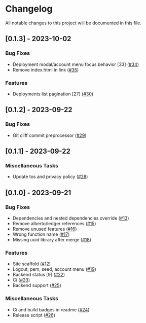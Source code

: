 # Changelog

All notable changes to this project will be documented in this file.

## [0.1.3] - 2023-10-02

### Bug Fixes

- Deployment modal/account menu focus behavior [33] ([#34](https://github.com/liftedinit/ghostcloud/issues/34))
- Remove index.html in link ([#35](https://github.com/liftedinit/ghostcloud/issues/35))

### Features

- Deployments list pagination [27] ([#30](https://github.com/liftedinit/ghostcloud/issues/30))

## [0.1.2] - 2023-09-22

### Bug Fixes

- Git cliff commit preprocessor ([#29](https://github.com/liftedinit/ghostcloud/issues/29))

## [0.1.1] - 2023-09-22

### Miscellaneous Tasks

- Update tos and privacy policy ([#28](https://github.com/liftedinit/ghostcloud/issues/28))

## [0.1.0] - 2023-09-21

### Bug Fixes

- Dependencies and nested dependencies override ([#13](https://github.com/liftedinit/ghostcloud/issues/13))
- Remove alberto/ledger references ([#15](https://github.com/liftedinit/ghostcloud/issues/15))
- Remove unused features ([#16](https://github.com/liftedinit/ghostcloud/issues/16))
- Wrong function name ([#17](https://github.com/liftedinit/ghostcloud/issues/17))
- Missing uuid library after merge ([#18](https://github.com/liftedinit/ghostcloud/issues/18))

### Features

- Site scaffold ([#12](https://github.com/liftedinit/ghostcloud/issues/12))
- Logout, pem, seed, account menu ([#19](https://github.com/liftedinit/ghostcloud/issues/19))
- Backend status [9] ([#22](https://github.com/liftedinit/ghostcloud/issues/22))
- Ci ([#23](https://github.com/liftedinit/ghostcloud/issues/23))
- Backend support ([#25](https://github.com/liftedinit/ghostcloud/issues/25))

### Miscellaneous Tasks

- Ci and build badges in readme ([#24](https://github.com/liftedinit/ghostcloud/issues/24))
- Release script ([#26](https://github.com/liftedinit/ghostcloud/issues/26))

